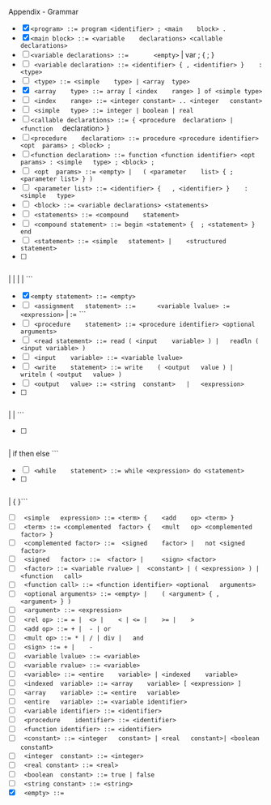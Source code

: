 Appendix - Grammar
- [X] ``` <program> ::= program <identifier> ; <main	block> . ```
- [X] ``` <main	block> ::= <variable	declarations> <callable declarations> ``` <statements>
- [ ] ``` <variable	declarations> ::= 		<empty> ``` 
|	var	<variable	declaration> ; {	<variable	declaration> ; }
- [ ] ``` <variable	declaration> ::= <identifier> {	, <identifier> }	: <type>``` 
- [ ] ``` <type> ::= <simple	type> |	<array	type>``` 
- [X] ``` <array	type> ::= array [ <index	range> ] of <simple	type>```
- [ ] ``` <index	range> ::= <integer	constant> .. <integer	constant>``` 
- [ ] ``` <simple	type> ::= integer |	boolean | real``` 
- [ ] ``` <callable	declarations> ::= {	<procedure	declaration> |	<function	``` declaration> }
- [ ] ``` <procedure	declaration> ::= procedure <procedure identifier> <opt	params> ; <block> ; ``` 
- [ ] ``` <function	declaration> ::= function <function identifier> <opt	params> : <simple	type> ; <block> ; ``` 
- [ ] ``` <opt	params> ::= <empty> |	( <parameter	list> { ; <parameter list> } )``` 
- [ ] ``` <parameter list> ::= <identifier> {	, <identifier> }	: <simple	type>```
- [ ] ``` <block> ::= <variable	declarations> <statements>```
- [ ] ``` <statements> ::= <compound	statement>```
- [ ] ``` <compound	statement> ::= begin <statement> {	; <statement> }	end```
- [ ] ``` <statement> ::= <simple	statement> |	<structured	statement>```
- [ ] ``` <simple	statement> ::= 		<assignment	statement>
|	<procedure	statement>
| <read	statement>
|	<write	statement>
|	<empty statement> ```
- [X] ``` <empty statement> ::= <empty> ```
- [ ] ``` <assignment	statement> ::= 		<variable lvalue> := <expression>```
|	<function	identifier> := <expression> ```
- [ ] ``` <procedure	statement> ::= <procedure identifier> <optional	arguments>```
- [ ] ``` <read	statement> ::= read ( <input	variable> ) |	readln ( <input	variable> )```
- [ ] ``` <input	variable> ::= <variable lvalue>```
- [ ] ``` <write	statement> ::= write	( <output	value ) |	writeln ( <output	value> )```
- [ ] ``` <output	value> ::= <string	constant>	|	<expression>```
- [ ] ``` <structured	statement> ::= <compound	statement>
|	<if	statement>
|	<while	statement>```
- [ ] ``` <if	statement> ::= 		if <expression> then <statement>
|	if <expression> then <statement> else <statement>```
- [ ] ``` <while	statement> ::= while <expression> do <statement>```
- [ ] ``` <expression> ::= 		<simple	expression>
|	{	<simple	expression> <rel	op> <simple	expression> }```
- [ ] ``` <simple	expression> ::= <term> {	<add	op> <term> }```
- [ ] ``` <term> ::= <complemented	factor> {	<mult	op> <complemented	factor> }```
- [ ] ``` <complemented	factor> ::=	 <signed	factor> |	not <signed	factor>```
- [ ] ``` <signed	factor> ::=	 <factor> |		<sign> <factor>```
- [ ] ``` <factor> ::= <variable rvalue> |	<constant> | ( <expression> ) |		<function	call>```
- [ ] ``` <function	call> ::= <function identifier> <optional	arguments>```
- [ ] ``` <optional	arguments> ::= <empty> |	( <argument> { ,	<argument> } )```
- [ ] ``` <argument> ::= <expression>```
- [ ] ``` <rel op> ::= = |	<> |	< |	<= |	>= |	>```
- [ ] ``` <add op> ::= + |	- |	or```
- [ ] ``` <mult op> ::= * |	/ |	div |	and```
- [ ] ``` <sign> ::= + |	-```
- [ ] ``` <variable lvalue> ::= <variable>```
- [ ] ``` <variable rvalue> ::= <variable>```
- [ ] ``` <variable> ::= <entire	variable> |	<indexed	variable>```
- [ ] ``` <indexed	variable> ::= <array	variable> [ <expression> ]```
- [ ] ``` <array	variable> ::= <entire	variable>```
- [ ] ``` <entire	variable> ::= <variable	identifier>```
- [ ] ``` <variable	identifier> ::= <identifier>```
- [ ] ``` <procedure	identifier> ::= <identifier>```
- [ ] ``` <function	identifier> ::= <identifier>```
- [ ] ``` <constant> ::= <integer	constant> | <real	constant>| <boolean	consta```nt>
- [ ] ``` <integer	constant> ::= <integer>```
- [ ] ``` <real	constant> ::= <real>```
- [ ] ``` <boolean	constant> ::= true | false```
- [ ] ``` <string constant> ::= <string>```
- [X] ``` <empty> ::=```